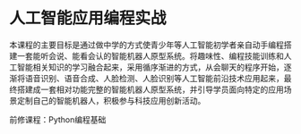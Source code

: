 # 人工智能应用编程实战

本课程的主要目标是通过做中学的方式使青少年等人工智能初学者亲自动手编程搭建一套能听会说、能看会认的智能机器人原型系统。将趣味性、编程技能训练和人工智能相关知识的学习融合起来，采用循序渐进的方式，从会聊天的程序开始，逐渐将语音识别、语音合成、人脸检测、人脸识别等人工智能前沿技术应用起来，最终搭建成一套相对功能完整的智能机器人原型系统，并引导学员面向特定的应用场景定制自己的智能机器人，积极参与科技应用创新活动。


前修课程：Python编程基础

